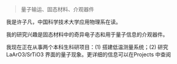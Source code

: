 > 量子输运、固态材料、介观器件

我是许子凡，中国科学技术大学应用物理系在读。

我的研究兴趣是固态材料中的奇异电子态和用于量子信息的介观器件。

我现在正在从事两个本科生科研项目：(1) 搭建低温测量系统；(2) 研究 LaArO3/SrTiO3 界面的量子现象。更详细的信息可以在Projects 中查阅